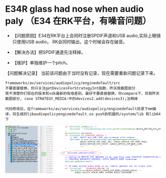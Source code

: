 # E34R glass had nose when audio paly （E34 在RK平台，有噪音问题）

- 【问题原因】E34在RK平台上会同时注册SPDIF声道和USB audio,实际上眼镜只使用USB audio， RK会同时输出，这个时候会存在破音。

- 【解决办法】把SPDIF通道先注释掉。
- 【维护】单独维护一个pitch。
  
【问题解决记录】 当前该问题由于当时没有记录，现在需要重新问题记录下来。

```` shell
frameworks/av/services/audiopolicy/enginedefault/src
不要直接替换，你只关注getDevicesForStrategyInt函数，昨天我截图部分
我不清楚你们现在的版本和sdk最新的有啥差别，最好不要直接替换，你compare下，将我昨天截图部分, case STRATEGY_MEDIA:中的devices2.add(devices3);注释掉

代码修改后，在frameworks/av/services/audiopolicy/enginedefault目录下mm编译，将生成的libaudiopolicyenginedefault.so push到机器的/system/lib 和lib64下
````

![1](WeChat%20Image_20221110162637.png)
